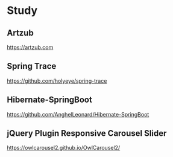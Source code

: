# Study

## Artzub <Badge text="D3" type="warn" /> <Badge text="WebGL" /> <Badge text="Dashboard" type="error" />

<https://artzub.com>

## Spring Trace <Badge text="Spring" />

<https://github.com/holyeye/spring-trace>

## Hibernate-SpringBoot <Badge text="Spring Boot" /> <Badge text="Hibernate" type="warn"/> <Badge text="Jpa" type="error"/>

<https://github.com/AnghelLeonard/Hibernate-SpringBoot>

## jQuery Plugin Responsive Carousel Slider

<https://owlcarousel2.github.io/OwlCarousel2/>
